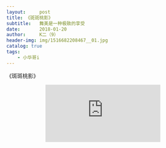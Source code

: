 ```yaml
---
layout:     post
title: 《斑斑桃影》
subtitle:   舞美是一种极致的享受
date:       2018-01-20
author:     K二（9）
header-img: img/1516682208467__01.jpg
catalog: true
tags:
    - 小华哥i
---
```

《斑斑桃影》
<center><meta name=”viewport” content=”width=device-width, initial-scale=1″ />
<iframe  src="http://player.youku.com/embed/XMzM0NDExMzUyMA==" frameborder="0" allowfullscreen></meta></center>

